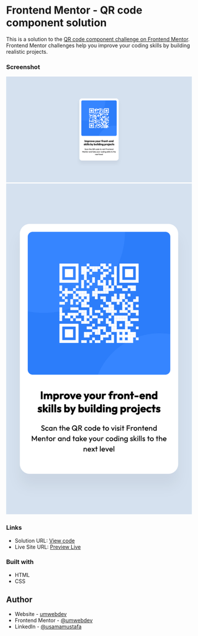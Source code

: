 # Frontend Mentor - QR code component solution

This is a solution to the [QR code component challenge on Frontend Mentor](https://www.frontendmentor.io/challenges/qr-code-component-iux_sIO_H). Frontend Mentor challenges help you improve your coding skills by building realistic projects.

### Screenshot

![](./qr-component-desktop.png)
![](./qr-component-mobile.png)

### Links

- Solution URL: [View code](https://github.com/umwebdev/qr-card-component)
- Live Site URL: [Preview Live](https://fem-qr-card-component.vercel.app/)

### Built with

- HTML
- CSS

## Author

- Website - [umwebdev](https://www.umweb.dev)
- Frontend Mentor - [@umwebdev](https://www.frontendmentor.io/profile/umwebdev)
- LinkedIn - [@usamamustafa]([https://www.twitter.com/umwebdev](https://www.linkedin.com/in/usama-m-01b869130/))
